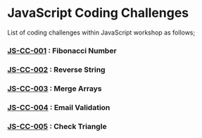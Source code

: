 # JavaScript Coding Challenges

List of coding challenges within JavaScript workshop as follows;

### [JS-CC-001](./cc-001) : Fibonacci Number

### [JS-CC-002](./cc-002) : Reverse String

### [JS-CC-003](./cc-003) : Merge Arrays

### [JS-CC-004](./cc-004) : Email Validation

### [JS-CC-005](./cc-005) : Check Triangle